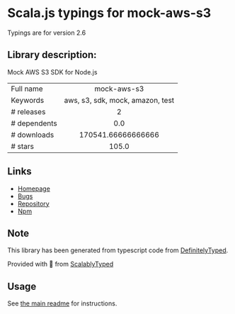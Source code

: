 
# Scala.js typings for mock-aws-s3

Typings are for version 2.6

## Library description:
Mock AWS S3 SDK for Node.js

|                    |                 |
| ------------------ | :-------------: |
| Full name          | mock-aws-s3 |
| Keywords           | aws, s3, sdk, mock, amazon, test |
| # releases         | 2 |
| # dependents       | 0.0 |
| # downloads        | 170541.66666666666 |
| # stars            | 105.0 |

## Links
- [Homepage](https://github.com/MathieuLoutre/mock-aws-s3)
- [Bugs](https://github.com/MathieuLoutre/mock-aws-s3/issues)
- [Repository](https://github.com/MathieuLoutre/mock-aws-s3)
- [Npm](https://www.npmjs.com/package/mock-aws-s3)
    


## Note
This library has been generated from typescript code from [DefinitelyTyped](https://definitelytyped.org).

Provided with :purple_heart: from [ScalablyTyped](https://github.com/oyvindberg/ScalablyTyped)

## Usage
See [the main readme](../../readme.md) for instructions.


